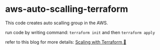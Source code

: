 # aws-auto-scalling-terraform

This code creates auto scalling group in the AWS.

run code by writing command:
`terraform init` and then
`terraform apply`

refer to this blog for more details: [Scaling with Terraform 🚀](https://neel-soni.hashnode.dev/scaling-with-terraform)
